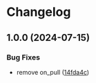 # Changelog

## 1.0.0 (2024-07-15)


### Bug Fixes

* remove on_pull ([14fda4c](https://github.com/kostiantynvoiku/gha-allure/commit/14fda4c6b0967bebdf5c839832adb9fc4fc92095))
